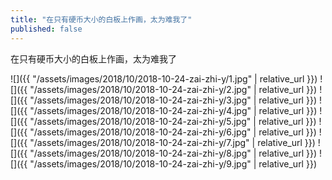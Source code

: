 ```yaml
---
title: "在只有硬币大小的白板上作画，太为难我了"
published: false
---
```

在只有硬币大小的白板上作画，太为难我了



![]({{ "/assets/images/2018/10/2018-10-24-zai-zhi-y/1.jpg" | relative_url }})
![]({{ "/assets/images/2018/10/2018-10-24-zai-zhi-y/2.jpg" | relative_url }})
![]({{ "/assets/images/2018/10/2018-10-24-zai-zhi-y/3.jpg" | relative_url }})
![]({{ "/assets/images/2018/10/2018-10-24-zai-zhi-y/4.jpg" | relative_url }})
![]({{ "/assets/images/2018/10/2018-10-24-zai-zhi-y/5.jpg" | relative_url }})
![]({{ "/assets/images/2018/10/2018-10-24-zai-zhi-y/6.jpg" | relative_url }})
![]({{ "/assets/images/2018/10/2018-10-24-zai-zhi-y/7.jpg" | relative_url }})
![]({{ "/assets/images/2018/10/2018-10-24-zai-zhi-y/8.jpg" | relative_url }})
![]({{ "/assets/images/2018/10/2018-10-24-zai-zhi-y/9.jpg" | relative_url }})
